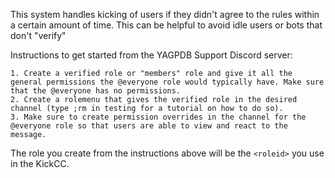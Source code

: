 This system handles kicking of users if they didn't agree to the rules within a certain amount of time. This can be helpful to avoid idle users or bots that don't "verify"


Instructions to get started from the YAGPDB Support Discord server:
```
1. Create a verified role or "members" role and give it all the general permissions the @everyone role would typically have. Make sure that the @everyone has no permissions.
2. Create a rolemenu that gives the verified role in the desired channel (type ;rm in ⁠testing for a tutorial on how to do so).
3. Make sure to create permission overrides in the channel for the @everyone role so that users are able to view and react to the message.
```

The role you create from the instructions above will be the `<roleid>` you use in the KickCC.